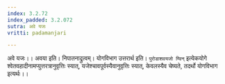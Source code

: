 ```yaml
---
index: 3.2.72
index_padded: 3.2.072
sutra: अवे यजः
vritti: padamanjari

---
```

अवे यजः।। अवया इति। निपातनाद्रुत्वम्। योगविभाग उत्तरार्थ इति। `पुरोडाशवयजो ण्विन्` इत्येकयोगे श्वेतवहादीनामप्युत्तरत्रानुवृत्तिः स्यात्, यजेश्चावपूर्वस्यैवानुवृत्तिः स्यात्, केवलस्यैव चेष्यते, तदर्थो योगविभाग इत्यर्थः।।